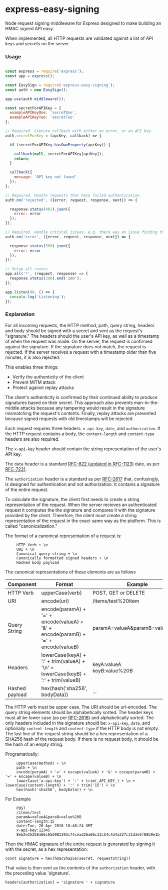 express-easy-signing
=============

Node request signing middleware for Express designed to make building an HMAC signed API easy.

When implemented, all HTTP requests are validated against a list of API keys and secrets on the server.

### Usage

```javascript

const express = require('express');
const app = express();

const EasySign = require('express-easy-signing');
const auth = new EasySign();

app.use(auth.middleware());

const secretForAPIKey = {
  exampleAPIKeyOne: 'secreTOne',
  exampleAPIKeyTwo: 'secretTwo'
};

// Required. Execute callback with either an error, or an API key.
auth.secretForKey = (apiKey, callback) => {

  if (secretForAPIKey.hasOwnProperty(apiKey)) {

    callback(null, secretForAPIKey[apiKey]);
    return;
  }

  callback({
    message: 'API key not found'
  });
};

// Required. Handle requests that have failed authentication.
auth.on('rejected', ({error, request, response, next}) => {

  response.status(401).json({
    error: error
  });
});

// Required. Handle critical issues, e.g. there was an issue finding the secret for an API key
auth.on('error', ({error, request, response, next}) => {

  response.status(500).json({
    error: error
  });
});

// Setup all routes
app.all('*', (request, response) => {
  response.status(200).end('200');
});

app.listen(80, () => {
  console.log('Listening');
});

```

### Explanation

For all incoming requests, the HTTP method, path, query string, headers and body should be signed with a secret and sent as the request's "signature." The headers should the user's API key, as well as a timestamp of when the request was made. On the server, the request is confirmed against the signature. If the signature does not match, the request is rejected. If the server receives a request with a timestamp older than five minutes, it is also rejected.

This enables three things:
- Verify the authenticity of the client
- Prevent MITM attack
- Protect against replay attacks

The client's authenticity is confirmed by their continued ability to produce signatures based on their secret. This approach also prevents man-in-the-middle attacks because any tampering would result in the signature mismatching the request's contents. Finally, replay attacks are prevented because signed requests with old timestamps will be rejected.

Each request requires three headers: `x-api-key`, `date`, and `authorization`. If the HTTP request contains a body, the `content-length` and `content-type` headers are also required.

The `x-api-key` header should contain the string representation of the user's API key.

The `date` header is a standard [RFC-822 (updated in RFC-1123)](https://tools.ietf.org/html/rfc822#section-5) date, as per [RFC-7231](https://tools.ietf.org/html/rfc7231#section-7.1.1.2).

The `authorization` header is a standard as per [RFC-2617](https://tools.ietf.org/html/rfc2617#section-3.2.2) that, confusingly, is designed for authentication and not authorization. It contains a signature of the entire request.

To calculate the signature, the client first needs to create a string representation of the request. When the server recieves an authenticated request it computes the the signature and compares it with the signature provided by the client. Therefore, the client must create a string representation of the request in the exact same way as the platform. This is called "canonicalization."

The format of a canonical representation of a request is:
```
     HTTP Verb + \n
     URI + \n
     Canonical query string + \n
     Canonically formatted signed headers + \n
     Hashed body payload
```

The canonical representations of these elements are as follows

|Component|Format|Example|
|---------|------|-------|
|HTTP Verb | upperCase(verb) | POST, GET or DELETE |
|URI | encode(uri) | /items/test%20item|
|Query String | encode(paramA) + '=' + encode(valueA) + '&' + encode(paramB) + '=' + encode(valueB) | paramA=valueA&paramB=value%20B |
|Headers | lowerCase(keyA) + ':' + trim(valueA) + '\n' + lowerCase(keyB) + ':' + trim(valueB) | keyA:valueA<br>keyB:value%20B 
|Hashed payload | hex(hash('sha256', bodyData)) | ... |

The HTTP verb must be upper case. The URI should be url-encoded. The query string elements should be alphabetically sorted. The header keys must all be lower case (as per [RFC-2616](http://www.ietf.org/rfc/rfc2616.txt)) and alphabetically sorted. The only headers included in the signature should be: `x-api-key`, `date`, and optionally `content-length` and `content-type` if the HTTP body is not empty. The last line of the request string should be a hex representation of a SHA256 hash of the request body. If there is no request body, it should be the hash of an empty string.

Programatically:
```
     upperCase(method) + \n
     path + \n
     encode(paramA) + '=' + escape(valueA) + '&' + escape(paramB) + '=' + escape(valueB) + \n
     lowerCase('a-api-key') + ':' + trim(_API_KEY_) + \n + lowerCase(content-length) + ':' + trim('15') + \n
     hex(hash('sha256', bodyData)) + \n
```

For Example
```
     POST
     /items/test
     paramA=valueA&paraB=value%20B
     content-length:15
     date:Tue, 20 Apr 2016 18:48:24 GMT
     x-api-key:12345
     8eb2e35250a66c65d981393c74cead26a66c33c54c4d4a327c31d3e5f08b9e1b
```
     
Then the HMAC signature of the entire request is generated by signing it with the secret, as a hex representation:
```
const signature = hex(hmacSha256(secret, requestString))
```

That value is then sent as the contents of the `authorization` header, with the preceding value 'signature'.
```
headers[authorization] = 'signature ' + signature
```

